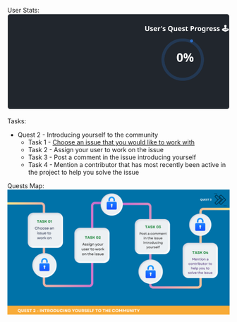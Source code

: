 
  User Stats:<br>
  ![User Draft Stats](/userCards/draft.svg?)

  Tasks:
  - Quest 2 - Introducing yourself to the community
    - Task 1 - [Choose an issue that you would like to work with](https://github.com/caiton1/OSS-Doorway/issues/96)
    - Task 2 - Assign your user to work on the issue
    - Task 3 - Post a comment in the issue introducing yourself
    - Task 4 - Mention a contributor that has most recently been active in the project to help you solve the issue

Quests Map:
![Quest Map](/map/Q2.png)